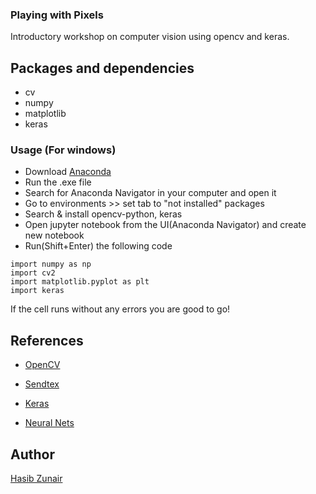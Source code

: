### Playing with Pixels

Introductory workshop on computer vision using opencv and keras.

## Packages and dependencies
* cv
* numpy
* matplotlib
* keras

### Usage (For windows)

* Download [Anaconda](https://www.anaconda.com/download/#download)
* Run the .exe file
* Search for Anaconda Navigator in your computer and open it
* Go to environments >> set tab to "not installed" packages
* Search & install opencv-python, keras
* Open jupyter notebook from the UI(Anaconda Navigator) and create new notebook
* Run(Shift+Enter) the following code

```
import numpy as np
import cv2
import matplotlib.pyplot as plt
import keras
```

If the cell runs without any errors you are good to go!

## References

* [OpenCV](https://opencv-python-tutroals.readthedocs.io/en/latest/py_tutorials/py_tutorials.html)

* [Sendtex](https://pythonprogramming.net/loading-images-python-opencv-tutorial/)
* [Keras](https://keras.io/)
* [Neural Nets](http://neuralnetworksanddeeplearning.com/)

## Author
[Hasib Zunair](https://hasibzunair.github.io/)



